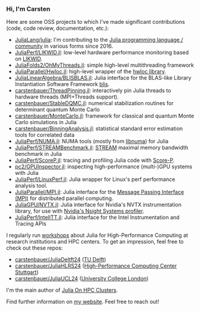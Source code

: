 ### Hi, I'm Carsten

Here are some OSS projects to which I've made significant contributions (code, code review, documentation, etc.):

- [JuliaLang/julia](https://github.com/JuliaLang/julia/): I'm contributing to the [Julia programming language / community](https://julialang.org/) in various forms since 2016.
- [JuliaPerf/LIKWID.jl](https://github.com/JuliaPerf/LIKWID.jl): low-level hardware performance monitoring based on [LIKWID](https://github.com/RRZE-HPC/likwid).
- [JuliaFolds2/OhMyThreads.jl](https://github.com/JuliaFolds2/OhMyThreads.jl): simple high-level multithreading framework
- [JuliaParallel/Hwloc.jl](https://github.com/JuliaParallel/Hwloc.jl): high-level wrapper of the [hwloc library](http://www.open-mpi.org/projects/hwloc/).
- [JuliaLinearAlgebra/BLISBLAS.jl](https://github.com/JuliaLinearAlgebra/BLISBLAS.jl): Julia interface for the BLAS-like Library Instantiation Software Framework [blis](https://github.com/flame/blis).
- [carstenbauer/ThreadPinning.jl](https://github.com/carstenbauer/ThreadPinning.jl): interactively pin Julia threads to hardware threads (MPI+Threads support).
- [carstenbauer/StableDQMC.jl](https://github.com/carstenbauer/StableDQMC.jl): numerical stabilization routines for determinant quantum Monte Carlo
- [carstenbauer/MonteCarlo.jl](https://github.com/carstenbauer/MonteCarlo.jl): framework for classical and quantum Monte Carlo simulations in Julia
- [carstenbauer/BinningAnalysis.jl](https://github.com/carstenbauer/BinningAnalysis.jl): statistical standard error estimation tools for correlated data
- [JuliaPerf/NUMA.jl](https://github.com/JuliaPerf/NUMA.jl): NUMA tools (mostly from [libnuma](https://man7.org/linux/man-pages/man3/numa.3.html)) for Julia
- [JuliaPerf/STREAMBenchmark.jl](https://github.com/JuliaPerf/STREAMBenchmark.jl): [STREAM](https://www.cs.virginia.edu/stream/) maximal memory bandwidth benchmark in Julia
- [JuliaPerf/ScoreP.jl](https://github.com/JuliaPerf/ScoreP.jl): tracing and profiling Julia code with [Score-P](https://www.vi-hps.org/projects/score-p/).
- [pc2/GPUInspector.jl](https://github.com/pc2/GPUInspector.jl): inspecting high-performance (multi-)GPU systems with Julia
- [JuliaPerf/LinuxPerf.jl](https://github.com/JuliaPerf/LinuxPerf.jl): Julia wrapper for Linux's perf performance analysis tool.
- [JuliaParallel/MPI.jl](https://github.com/JuliaParallel/MPI.jl): Julia interface for the [Message Passing Interface (MPI)](https://www.mpi-forum.org/) for distributed parallel computing.
- [JuliaGPU/NVTX.jl](https://github.com/JuliaGPU/NVTX.jl): Julia interface for Nvidia's NVTX instrumentation library, for use with [Nvidia's Nsight Systems profiler](https://developer.nvidia.com/nsight-systems).
- [JuliaPerf/IntelITT.jl](https://github.com/JuliaPerf/IntelITT.jl): Julia interface for the Intel Instrumentation and Tracing APIs

I regularly run [workshops](https://carstenbauer.eu/#workshops) about Julia for High-Performance Computing at research institutions and HPC centers. To get an impression, feel free to check out these repos:

- [carstenbauer/JuliaDeltft24](https://github.com/carstenbauer/JuliaDelft24/) ([TU Delft](https://tudelft.nl/))
- [carstenbauer/JuliaHLRS24](https://github.com/carstenbauer/JuliaHLRS24/) ([High-Performance Computing Center Stuttgart](https://www.hlrs.de/))
- [carstenbauer/JuliaUCL24](https://github.com/carstenbauer/JuliaUCL24/) ([University College London](https://www.ucl.ac.uk/advanced-research-computing/))

I'm the main author of [Julia On HPC Clusters](https://juliahpc.github.io/).

Find further information on [my website](https://carstenbauer.eu). Feel free to reach out!
